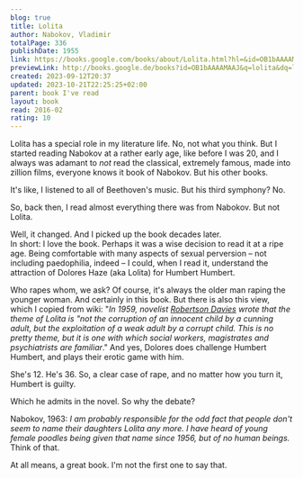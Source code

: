 ```yaml
---  
blog: true  
title: Lolita  
author: Nabokov, Vladimir  
totalPage: 336  
publishDate: 1955  
link: https://books.google.com/books/about/Lolita.html?hl=&id=OB1bAAAAMAAJ  
previewLink: http://books.google.de/books?id=OB1bAAAAMAAJ&q=lolita&dq=lolita&hl=&as_pt=BOOKS&cd=18&source=gbs_api  
created: 2023-09-12T20:37  
updated: 2023-10-21T22:25:25+02:00  
parent: book I've read  
layout: book  
read: 2016-02  
rating: 10  
---  
```

  
Lolita has a special role in my literature life.  No, not what you think.  But I started reading Nabokov at a rather early age, like before I was 20, and I always was adamant to _not_ read the classical, extremely famous, made into zillion films, everyone knows it book of Nabokov.  But his other books.  
  
It's like, I listened to all of Beethoven's music.  But his third symphony?  No.  
  
So, back then, I read almost everything there was from Nabokov.  But not Lolita.  
  
Well, it changed.  And I picked up the book decades later.    
In short: I love the book. Perhaps it was a wise decision to read it at a ripe age.  Being comfortable with many aspects of sexual perversion – not including paedophilia, indeed – I could, when I read it, understand the attraction of Dolores Haze (aka Lolita) for Humbert Humbert.  
  
Who rapes whom, we ask?  Of course, it's always the older man raping the younger woman.  And certainly in this book.  But there is also this view, which I copied from wiki: "_In 1959, novelist [Robertson Davies](https://en.wikipedia.org/wiki/Robertson_Davies "Robertson Davies") wrote that the theme of Lolita is "not the corruption of an innocent child by a cunning adult, but the exploitation of a weak adult by a corrupt child. This is no pretty theme, but it is one with which social workers, magistrates and psychiatrists are familiar_." And yes, Dolores does challenge Humbert Humbert, and plays their erotic game with him.  
  
She's 12.  He's 36.  So, a clear case of rape, and no matter how you turn it, Humbert is guilty.  
  
Which he admits in the novel. So why the debate?  
  
Nabokov, 1963: _I am probably responsible for the odd fact that people don't seem to name their daughters Lolita any more. I have heard of young female poodles being given that name since 1956, but of no human beings._  Think of that.  
  
At all means, a great book.  I'm not the first one to say that.